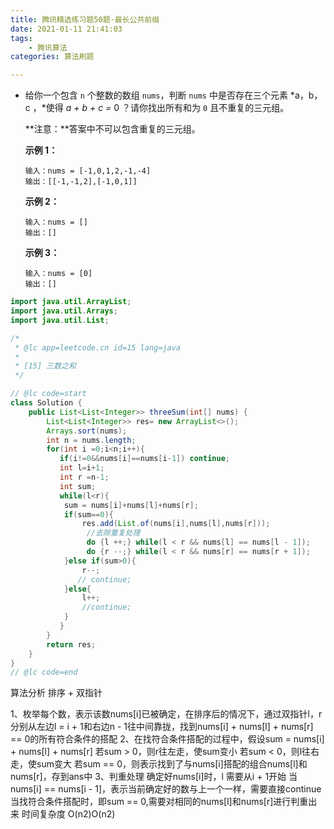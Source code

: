 ```yaml
---
title: 腾讯精选练习题50题-最长公共前缀
date: 2021-01-11 21:41:03
tags:
	- 腾讯算法
categories: 算法刷题

---
```


 

  - 给你一个包含 `n` 个整数的数组 `nums`，判断 `nums` 中是否存在三个元素 *a，b，c ，*使得 *a + b + c =* 0 ？请你找出所有和为 `0` 且不重复的三元组。

    **注意：**答案中不可以包含重复的三元组。

     

    **示例 1：**

    ```
    输入：nums = [-1,0,1,2,-1,-4]
    输出：[[-1,-1,2],[-1,0,1]]
    ```

    **示例 2：**

    ```
    输入：nums = []
    输出：[]
    ```

    **示例 3：**

    ```
    输入：nums = [0]
    输出：[]
    ```

```java
import java.util.ArrayList;
import java.util.Arrays;
import java.util.List;

/*
 * @lc app=leetcode.cn id=15 lang=java
 *
 * [15] 三数之和
 */

// @lc code=start
class Solution {
    public List<List<Integer>> threeSum(int[] nums) {
        List<List<Integer>> res= new ArrayList<>();
        Arrays.sort(nums);
        int n = nums.length;
        for(int i =0;i<n;i++){
           if(i!=0&&nums[i]==nums[i-1]) continue;
           int l=i+1;
           int r =n-1;
           int sum;
           while(l<r){
            sum = nums[i]+nums[l]+nums[r];
            if(sum==0){
                res.add(List.of(nums[i],nums[l],nums[r]));
                 //去除重复处理
                 do {l ++;} while(l < r && nums[l] == nums[l - 1]);
                 do {r --;} while(l < r && nums[r] == nums[r + 1]);
            }else if(sum>0){
                r--;
               // continue;
            }else{
                l++;
                //continue;
            }
           }
        }
        return res;
    }
}
// @lc code=end


```



算法分析
排序 + 双指针

1、枚举每个数，表示该数nums[i]已被确定，在排序后的情况下，通过双指针l，r分别从左边l = i + 1和右边n - 1往中间靠拢，找到nums[i] + nums[l] + nums[r] == 0的所有符合条件的搭配
2、在找符合条件搭配的过程中，假设sum = nums[i] + nums[l] + nums[r]
若sum > 0，则r往左走，使sum变小
若sum < 0，则l往右走，使sum变大
若sum == 0，则表示找到了与nums[i]搭配的组合nums[l]和nums[r]，存到ans中
3、判重处理
确定好nums[i]时，l 需要从i + 1开始
当nums[i] == nums[i - 1]，表示当前确定好的数与上一个一样，需要直接continue
当找符合条件搭配时，即sum == 0,需要对相同的nums[l]和nums[r]进行判重出来
时间复杂度 O(n2)O(n2)




